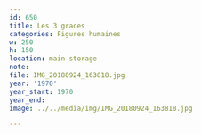 ```yaml
---
id: 650
title: Les 3 graces
categories: Figures humaines
w: 250
h: 150
location: main storage
note:
file: IMG_20180924_163818.jpg
year: '1970'
year_start: 1970
year_end:
image: ../../media/img/IMG_20180924_163818.jpg

---
```

